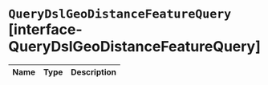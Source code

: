 # `QueryDslGeoDistanceFeatureQuery` [interface-QueryDslGeoDistanceFeatureQuery]

| Name | Type | Description |
| - | - | - |
